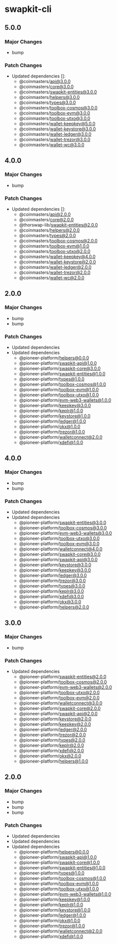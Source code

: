 # swapkit-cli

## 5.0.0

### Major Changes

- bump

### Patch Changes

- Updated dependencies []:
  - @coinmasters/api@3.0.0
  - @coinmasters/core@3.0.0
  - @coinmasters/swapkit-entities@3.0.0
  - @coinmasters/helpers@3.0.0
  - @coinmasters/types@3.0.0
  - @coinmasters/toolbox-cosmos@3.0.0
  - @coinmasters/toolbox-evm@3.0.0
  - @coinmasters/toolbox-utxo@3.0.0
  - @coinmasters/wallet-keepkey@5.0.0
  - @coinmasters/wallet-keystore@3.0.0
  - @coinmasters/wallet-ledger@3.0.0
  - @coinmasters/wallet-trezor@3.0.0
  - @coinmasters/wallet-wc@3.0.0

## 4.0.0

### Major Changes

- bump

### Patch Changes

- Updated dependencies []:
  - @coinmasters/api@2.0.0
  - @coinmasters/core@2.0.0
  - @thorswap-lib/swapkit-entities@2.0.0
  - @coinmasters/helpers@2.0.0
  - @coinmasters/types@2.0.0
  - @coinmasters/toolbox-cosmos@2.0.0
  - @coinmasters/toolbox-evm@1.0.0
  - @coinmasters/toolbox-utxo@2.0.0
  - @coinmasters/wallet-keepkey@4.0.0
  - @coinmasters/wallet-keystore@2.0.0
  - @coinmasters/wallet-ledger@2.0.0
  - @coinmasters/wallet-trezor@2.0.0
  - @coinmasters/wallet-wc@2.0.0

## 2.0.0

### Major Changes

- bump
- bump

### Patch Changes

- Updated dependencies
- Updated dependencies
  - @pioneer-platform/helpers@0.0.0
  - @pioneer-platform/swapkit-api@1.0.0
  - @pioneer-platform/swapkit-core@3.0.0
  - @pioneer-platform/swapkit-entities@1.0.0
  - @pioneer-platform/types@1.0.0
  - @pioneer-platform/toolbox-cosmos@1.0.0
  - @pioneer-platform/toolbox-evm@1.0.0
  - @pioneer-platform/toolbox-utxo@1.0.0
  - @pioneer-platform/evm-web3-wallets@1.0.0
  - @pioneer-platform/keepkey@3.0.0
  - @pioneer-platform/keplr@1.0.0
  - @pioneer-platform/keystore@1.0.0
  - @pioneer-platform/ledger@1.0.0
  - @pioneer-platform/okx@1.0.0
  - @pioneer-platform/trezor@1.0.0
  - @pioneer-platform/walletconnect@2.0.0
  - @pioneer-platform/xdefi@1.0.0

## 4.0.0

### Major Changes

- bump
- bump

### Patch Changes

- Updated dependencies
- Updated dependencies
  - @pioneer-platform/swapkit-entities@3.0.0
  - @pioneer-platform/toolbox-cosmos@3.0.0
  - @pioneer-platform/evm-web3-wallets@3.0.0
  - @pioneer-platform/toolbox-utxo@3.0.0
  - @pioneer-platform/toolbox-evm@3.0.0
  - @pioneer-platform/walletconnect@4.0.0
  - @pioneer-platform/swapkit-core@3.0.0
  - @pioneer-platform/swapkit-api@3.0.0
  - @pioneer-platform/keystore@3.0.0
  - @pioneer-platform/keepkey@3.0.0
  - @pioneer-platform/ledger@3.0.0
  - @pioneer-platform/trezor@3.0.0
  - @pioneer-platform/types@3.0.0
  - @pioneer-platform/keplr@3.0.0
  - @pioneer-platform/xdefi@3.0.0
  - @pioneer-platform/okx@3.0.0
  - @pioneer-platform/helpers@2.0.0

## 3.0.0

### Major Changes

- bump

### Patch Changes

- Updated dependencies
  - @pioneer-platform/swapkit-entities@2.0.0
  - @pioneer-platform/toolbox-cosmos@2.0.0
  - @pioneer-platform/evm-web3-wallets@2.0.0
  - @pioneer-platform/toolbox-utxo@2.0.0
  - @pioneer-platform/toolbox-evm@2.0.0
  - @pioneer-platform/walletconnect@3.0.0
  - @pioneer-platform/swapkit-core@2.0.0
  - @pioneer-platform/swapkit-api@2.0.0
  - @pioneer-platform/keystore@2.0.0
  - @pioneer-platform/keepkey@2.0.0
  - @pioneer-platform/ledger@2.0.0
  - @pioneer-platform/trezor@2.0.0
  - @pioneer-platform/types@2.0.0
  - @pioneer-platform/keplr@2.0.0
  - @pioneer-platform/xdefi@2.0.0
  - @pioneer-platform/okx@2.0.0
  - @pioneer-platform/helpers@1.0.0

## 2.0.0

### Major Changes

- bump
- bump
- bump

### Patch Changes

- Updated dependencies
- Updated dependencies
- Updated dependencies
  - @pioneer-platform/helpers@0.0.0
  - @pioneer-platform/swapkit-api@1.0.0
  - @pioneer-platform/swapkit-core@1.0.0
  - @pioneer-platform/swapkit-entities@1.0.0
  - @pioneer-platform/types@1.0.0
  - @pioneer-platform/toolbox-cosmos@1.0.0
  - @pioneer-platform/toolbox-evm@1.0.0
  - @pioneer-platform/toolbox-utxo@1.0.0
  - @pioneer-platform/evm-web3-wallets@1.0.0
  - @pioneer-platform/keepkey@1.0.0
  - @pioneer-platform/keplr@1.0.0
  - @pioneer-platform/keystore@1.0.0
  - @pioneer-platform/ledger@1.0.0
  - @pioneer-platform/okx@1.0.0
  - @pioneer-platform/trezor@1.0.0
  - @pioneer-platform/walletconnect@2.0.0
  - @pioneer-platform/xdefi@1.0.0
